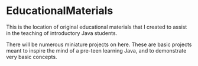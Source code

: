 # EducationalMaterials

This is the location of original educational materials that I created to assist in the teaching of introductory Java students.

There will be numerous miniature projects on here. These are basic projects meant to inspire the mind of a pre-teen learning Java, and to demonstrate very basic concepts.
